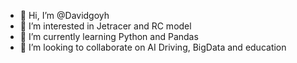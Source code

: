 - 👋 Hi, I’m @Davidgoyh
- 👀 I’m interested in Jetracer and RC model
- 🌱 I’m currently learning Python and Pandas
- 💞️ I’m looking to collaborate on AI Driving, BigData and education

<!---
Davidgoyh/Davidgoyh is a ✨ special ✨ repository because its `README.md` (this file) appears on your GitHub profile.
You can click the Preview link to take a look at your changes.
--->
